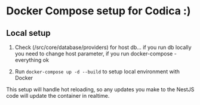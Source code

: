 # Docker Compose setup for Codica :)

## Local setup

1. Check (/src/core/database/providers) for host db... 
    if you run db locally you need to change host parameter,
    if you run docker-compose - everything ok

2.  Run `docker-compose up -d --build` to setup local environment with Docker

This setup will handle hot reloading, so any updates you make to the NestJS code will update the container in realtime.
